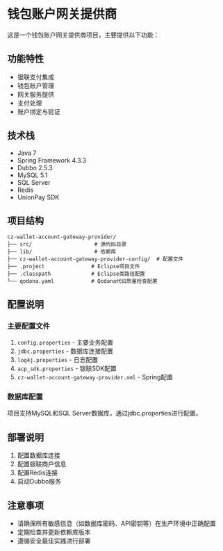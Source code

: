 # 钱包账户网关提供商

这是一个钱包账户网关提供商项目，主要提供以下功能：

## 功能特性

- 银联支付集成
- 钱包账户管理
- 网关服务提供
- 支付处理
- 账户绑定与验证

## 技术栈

- Java 7
- Spring Framework 4.3.3
- Dubbo 2.5.3
- MySQL 5.1
- SQL Server
- Redis
- UnionPay SDK

## 项目结构

```
cz-wallet-account-gateway-provider/
├── src/                    # 源代码目录
├── lib/                    # 依赖库
├── cz-wallet-account-gateway-provider-config/  # 配置文件
├── .project               # Eclipse项目文件
├── .classpath             # Eclipse类路径配置
└── qodana.yaml            # Qodana代码质量检查配置
```

## 配置说明

### 主要配置文件

1. `config.properties` - 主要业务配置
2. `jdbc.properties` - 数据库连接配置
3. `log4j.properties` - 日志配置
4. `acp_sdk.properties` - 银联SDK配置
5. `cz-wallet-account-gateway-provider.xml` - Spring配置

### 数据库配置

项目支持MySQL和SQL Server数据库，通过jdbc.properties进行配置。

## 部署说明

1. 配置数据库连接
2. 配置银联商户信息
3. 配置Redis连接
4. 启动Dubbo服务

## 注意事项

- 请确保所有敏感信息（如数据库密码、API密钥等）在生产环境中正确配置
- 定期检查并更新依赖库版本
- 遵循安全最佳实践进行部署